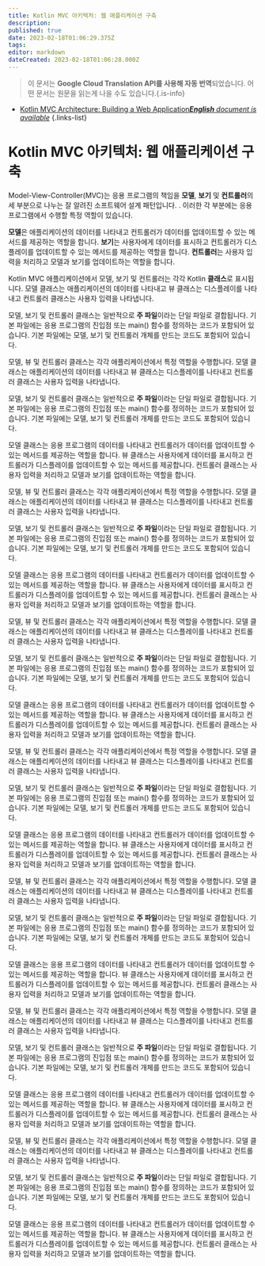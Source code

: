 ```yaml
---
title: Kotlin MVC 아키텍처: 웹 애플리케이션 구축
description: 
published: true
date: 2023-02-18T01:06:29.375Z
tags: 
editor: markdown
dateCreated: 2023-02-18T01:06:28.000Z
---
```


> 이 문서는 **Google Cloud Translation API를 사용해 자동 번역**되었습니다.
어떤 문서는 원문을 읽는게 나을 수도 있습니다.{.is-info}



- [Kotlin MVC Architecture: Building a Web Application***English** document is available*](/en/Knowledge-base/Kotlin/kotlin-mvc-architecture-building-a-web-application)
{.links-list}


# Kotlin MVC 아키텍처: 웹 애플리케이션 구축

Model-View-Controller(MVC)는 응용 프로그램의 책임을 **모델**, **보기** 및 **컨트롤러**의 세 부분으로 나누는 잘 알려진 소프트웨어 설계 패턴입니다. . 이러한 각 부분에는 응용 프로그램에서 수행할 특정 역할이 있습니다.

**모델**은 애플리케이션의 데이터를 나타내고 컨트롤러가 데이터를 업데이트할 수 있는 메서드를 제공하는 역할을 합니다. **보기**는 사용자에게 데이터를 표시하고 컨트롤러가 디스플레이를 업데이트할 수 있는 메서드를 제공하는 역할을 합니다. **컨트롤러**는 사용자 입력을 처리하고 모델과 보기를 업데이트하는 역할을 합니다.

Kotlin MVC 애플리케이션에서 모델, 보기 및 컨트롤러는 각각 Kotlin **클래스**로 표시됩니다. 모델 클래스는 애플리케이션의 데이터를 나타내고 뷰 클래스는 디스플레이를 나타내고 컨트롤러 클래스는 사용자 입력을 나타냅니다.

모델, 보기 및 컨트롤러 클래스는 일반적으로 **주 파일**이라는 단일 파일로 결합됩니다. 기본 파일에는 응용 프로그램의 진입점 또는 main() 함수를 정의하는 코드가 포함되어 있습니다. 기본 파일에는 모델, 보기 및 컨트롤러 개체를 만드는 코드도 포함되어 있습니다.

모델, 뷰 및 컨트롤러 클래스는 각각 애플리케이션에서 특정 역할을 수행합니다. 모델 클래스는 애플리케이션의 데이터를 나타내고 뷰 클래스는 디스플레이를 나타내고 컨트롤러 클래스는 사용자 입력을 나타냅니다.

모델, 보기 및 컨트롤러 클래스는 일반적으로 **주 파일**이라는 단일 파일로 결합됩니다. 기본 파일에는 응용 프로그램의 진입점 또는 main() 함수를 정의하는 코드가 포함되어 있습니다. 기본 파일에는 모델, 보기 및 컨트롤러 개체를 만드는 코드도 포함되어 있습니다.

모델 클래스는 응용 프로그램의 데이터를 나타내고 컨트롤러가 데이터를 업데이트할 수 있는 메서드를 제공하는 역할을 합니다. 뷰 클래스는 사용자에게 데이터를 표시하고 컨트롤러가 디스플레이를 업데이트할 수 있는 메서드를 제공합니다. 컨트롤러 클래스는 사용자 입력을 처리하고 모델과 보기를 업데이트하는 역할을 합니다.

모델, 뷰 및 컨트롤러 클래스는 각각 애플리케이션에서 특정 역할을 수행합니다. 모델 클래스는 애플리케이션의 데이터를 나타내고 뷰 클래스는 디스플레이를 나타내고 컨트롤러 클래스는 사용자 입력을 나타냅니다.

모델, 보기 및 컨트롤러 클래스는 일반적으로 **주 파일**이라는 단일 파일로 결합됩니다. 기본 파일에는 응용 프로그램의 진입점 또는 main() 함수를 정의하는 코드가 포함되어 있습니다. 기본 파일에는 모델, 보기 및 컨트롤러 개체를 만드는 코드도 포함되어 있습니다.

모델 클래스는 응용 프로그램의 데이터를 나타내고 컨트롤러가 데이터를 업데이트할 수 있는 메서드를 제공하는 역할을 합니다. 뷰 클래스는 사용자에게 데이터를 표시하고 컨트롤러가 디스플레이를 업데이트할 수 있는 메서드를 제공합니다. 컨트롤러 클래스는 사용자 입력을 처리하고 모델과 보기를 업데이트하는 역할을 합니다.

모델, 뷰 및 컨트롤러 클래스는 각각 애플리케이션에서 특정 역할을 수행합니다. 모델 클래스는 애플리케이션의 데이터를 나타내고 뷰 클래스는 디스플레이를 나타내고 컨트롤러 클래스는 사용자 입력을 나타냅니다.

모델, 보기 및 컨트롤러 클래스는 일반적으로 **주 파일**이라는 단일 파일로 결합됩니다. 기본 파일에는 응용 프로그램의 진입점 또는 main() 함수를 정의하는 코드가 포함되어 있습니다. 기본 파일에는 모델, 보기 및 컨트롤러 개체를 만드는 코드도 포함되어 있습니다.

모델 클래스는 응용 프로그램의 데이터를 나타내고 컨트롤러가 데이터를 업데이트할 수 있는 메서드를 제공하는 역할을 합니다. 뷰 클래스는 사용자에게 데이터를 표시하고 컨트롤러가 디스플레이를 업데이트할 수 있는 메서드를 제공합니다. 컨트롤러 클래스는 사용자 입력을 처리하고 모델과 보기를 업데이트하는 역할을 합니다.

모델, 뷰 및 컨트롤러 클래스는 각각 애플리케이션에서 특정 역할을 수행합니다. 모델 클래스는 애플리케이션의 데이터를 나타내고 뷰 클래스는 디스플레이를 나타내고 컨트롤러 클래스는 사용자 입력을 나타냅니다.

모델, 보기 및 컨트롤러 클래스는 일반적으로 **주 파일**이라는 단일 파일로 결합됩니다. 기본 파일에는 응용 프로그램의 진입점 또는 main() 함수를 정의하는 코드가 포함되어 있습니다. 기본 파일에는 모델, 보기 및 컨트롤러 개체를 만드는 코드도 포함되어 있습니다.

모델 클래스는 응용 프로그램의 데이터를 나타내고 컨트롤러가 데이터를 업데이트할 수 있는 메서드를 제공하는 역할을 합니다. 뷰 클래스는 사용자에게 데이터를 표시하고 컨트롤러가 디스플레이를 업데이트할 수 있는 메서드를 제공합니다. 컨트롤러 클래스는 사용자 입력을 처리하고 모델과 보기를 업데이트하는 역할을 합니다.

모델, 뷰 및 컨트롤러 클래스는 각각 애플리케이션에서 특정 역할을 수행합니다. 모델 클래스는 애플리케이션의 데이터를 나타내고 뷰 클래스는 디스플레이를 나타내고 컨트롤러 클래스는 사용자 입력을 나타냅니다.

모델, 보기 및 컨트롤러 클래스는 일반적으로 **주 파일**이라는 단일 파일로 결합됩니다. 기본 파일에는 응용 프로그램의 진입점 또는 main() 함수를 정의하는 코드가 포함되어 있습니다. 기본 파일에는 모델, 보기 및 컨트롤러 개체를 만드는 코드도 포함되어 있습니다.

모델 클래스는 응용 프로그램의 데이터를 나타내고 컨트롤러가 데이터를 업데이트할 수 있는 메서드를 제공하는 역할을 합니다. 뷰 클래스는 사용자에게 데이터를 표시하고 컨트롤러가 디스플레이를 업데이트할 수 있는 메서드를 제공합니다. 컨트롤러 클래스는 사용자 입력을 처리하고 모델과 보기를 업데이트하는 역할을 합니다.

모델, 뷰 및 컨트롤러 클래스는 각각 애플리케이션에서 특정 역할을 수행합니다. 모델 클래스는 애플리케이션의 데이터를 나타내고 뷰 클래스는 디스플레이를 나타내고 컨트롤러 클래스는 사용자 입력을 나타냅니다.

모델, 보기 및 컨트롤러 클래스는 일반적으로 **주 파일**이라는 단일 파일로 결합됩니다. 기본 파일에는 응용 프로그램의 진입점 또는 main() 함수를 정의하는 코드가 포함되어 있습니다. 기본 파일에는 모델, 보기 및 컨트롤러 개체를 만드는 코드도 포함되어 있습니다.

모델 클래스는 응용 프로그램의 데이터를 나타내고 컨트롤러가 데이터를 업데이트할 수 있는 메서드를 제공하는 역할을 합니다. 뷰 클래스는 사용자에게 데이터를 표시하고 컨트롤러가 디스플레이를 업데이트할 수 있는 메서드를 제공합니다. 컨트롤러 클래스는 사용자 입력을 처리하고 모델과 보기를 업데이트하는 역할을 합니다.

모델, 뷰 및 컨트롤러 클래스는 각각 애플리케이션에서 특정 역할을 수행합니다. 모델 클래스는 애플리케이션의 데이터를 나타내고 뷰 클래스는 디스플레이를 나타내고 컨트롤러 클래스는 사용자 입력을 나타냅니다.

모델, 보기 및 컨트롤러 클래스는 일반적으로 **주 파일**이라는 단일 파일로 결합됩니다. 기본 파일에는 응용 프로그램의 진입점 또는 main() 함수를 정의하는 코드가 포함되어 있습니다. 기본 파일에는 모델, 보기 및 컨트롤러 개체를 만드는 코드도 포함되어 있습니다.

모델 클래스는 응용 프로그램의 데이터를 나타내고 컨트롤러가 데이터를 업데이트할 수 있는 메서드를 제공하는 역할을 합니다. 뷰 클래스는 사용자에게 데이터를 표시하고 컨트롤러가 디스플레이를 업데이트할 수 있는 메서드를 제공합니다. 컨트롤러 클래스는 사용자 입력을 처리하고 모델과 보기를 업데이트하는 역할을 합니다.
